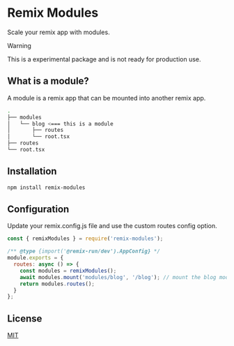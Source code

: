 # Remix Modules

Scale your remix app with modules.

> [!WARNING]
> This is a experimental package and is not ready for production use.

## What is a module?

A module is a remix app that can be mounted into another remix app.

```bash
.
├── modules
│   └── blog <=== this is a module
│       ├── routes
│       └── root.tsx
├── routes
└── root.tsx
```

## Installation

```bash
npm install remix-modules
```

## Configuration

Update your remix.config.js file and use the custom routes config option.

```js
const { remixModules } = require('remix-modules');

/** @type {import('@remix-run/dev').AppConfig} */
module.exports = {
  routes: async () => {
    const modules = remixModules();
    await modules.mount('modules/blog', '/blog'); // mount the blog module to /blog
    return modules.routes();
  }
};
```

## License

[MIT](./LICENSE)
